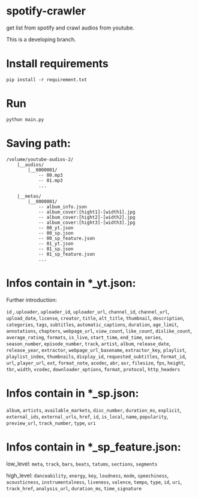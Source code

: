 # spotify-crawler

get list from spotify and crawl audios from youtube.

This is a developing branch.

# Install requirements

```
pip install -r requirement.txt
```

# Run

```
python main.py
```

# Saving path:

```
/volume/youtube-audios-2/
    |__audios/
        |__0000001/
            -- 00.mp3
            -- 01.mp3
            ...

    |__metas/
        |__0000001/
            -- album_info.json
            -- album_cover:[hight1]-[width1].jpg
            -- album_cover:[hight2]-[width2].jpg
            -- album_cover:[hight3]-[width3].jpg
            -- 00_yt.json
            -- 00_sp.json
            -- 00_sp_feature.json
            -- 01_yt.json
            -- 01_sp.json
            -- 01_sp_feature.json
            ...
```



# Infos contain in *_yt.json:
Further introduction: 

`id` , `uploader`, `uploader_id`, `uploader_url`, `channel_id`, `channel_url`, `upload_date`, `license`, `creator`, `title`, `alt_title`, `thumbnail`, `description`, `categories`, `tags`, `subtitles`, `automatic_captions`, `duration`, `age_limit`, `annotations`, `chapters`, `webpage_url`, `view_count`, `like_count`, `dislike_count`, `average_rating`, `formats`, `is_live`, `start_time`, `end_time`, `series`, `season_number`, `episode_number`, `track`, `artist`, `album`, `release_date`, `release_year`, `extractor`, `webpage_url_basename`, `extractor_key`, `playlist`, `playlist_index`, `thumbnails`, `display_id`, `requested_subtitles`, `format_id`, `url`, `player_url`, `ext`, `format_note`, `acodec`, `abr`, `asr`, `filesize`, `fps`, `height`, `tbr`, `width`, `vcodec`, `downloader_options`, `format`, `protocol`, `http_headers`


# Infos contain in *_sp.json:

`album`, `artists`, `available_markets`, `disc_number`, `duration_ms`, `explicit`, `external_ids`, `external_urls`, `href`, `id`, `is_local`, `name`, `popularity`, `preview_url`, `track_number`, `type`, `uri`



# Infos contain in *_sp_feature.json:

low_level: `meta`, `track`, `bars`, `beats`, `tatums`, `sections`, `segments`


high_level: `danceability`, `energy`, `key`, `loudness`, `mode`, `speechiness`, `acousticness`, `instrumentalness`, `liveness`, `valence`, `tempo`, `type`, `id`, `uri`, `track_href`, `analysis_url`, `duration_ms`, `time_signature`

